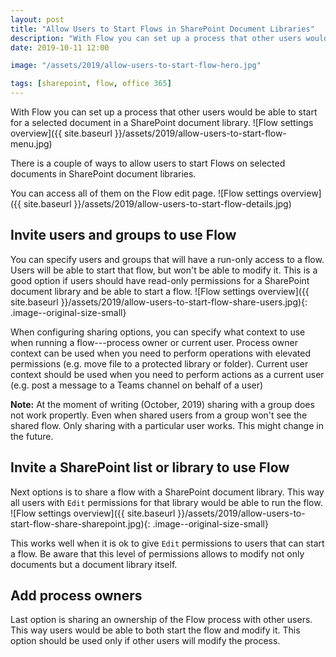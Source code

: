 ```yaml
---
layout: post
title: "Allow Users to Start Flows in SharePoint Document Libraries"
description: "With Flow you can set up a process that other users would be able to start for a selected document in a SharePoint document library. There is a couple of ways to allow users to start Flows on selected documents in SharePoint document libraries."
date: 2019-10-11 12:00

image: "/assets/2019/allow-users-to-start-flow-hero.jpg"

tags: [sharepoint, flow, office 365]
---
```


With Flow you can set up a process that other users would be able to start for a selected document in a SharePoint document library.
![Flow settings overview]({{ site.baseurl }}/assets/2019/allow-users-to-start-flow-menu.jpg)

There is a couple of ways to allow users to start Flows on selected documents in SharePoint document libraries.

You can access all of them on the Flow edit page.
![Flow settings overview]({{ site.baseurl }}/assets/2019/allow-users-to-start-flow-details.jpg)

## Invite users and groups to use Flow

You can specify users and groups that will have a run-only access to a flow. Users will be able to start that flow, but won't be able to modify it. This is a good option if users should have read-only permissions for a SharePoint document library and be able to start a flow.
![Flow settings overview]({{ site.baseurl }}/assets/2019/allow-users-to-start-flow-share-users.jpg){: .image--original-size-small}

 When configuring sharing options, you can specify what context to use when running a flow---process owner or current user. Process owner context can be used when you need to perform operations with elevated permissions (e.g. move file to a protected library or folder). Current user context should be used when you need to perform actions as a current user (e.g. post a message to a Teams channel on behalf of a user)

**Note:** At the moment of writing (October, 2019) sharing with a group does not work propertly. Even when shared users from a group won't see the shared flow. Only sharing with a particular user works. This might change in the future.

## Invite a SharePoint list or library to use Flow

Next options is to share a flow with a SharePoint document library. This way all users with `Edit` permissions for that library would be able to run the flow.
![Flow settings overview]({{ site.baseurl }}/assets/2019/allow-users-to-start-flow-share-sharepoint.jpg){: .image--original-size-small}

This works well when it is ok to give `Edit` permissions to users that can start a flow. Be aware that this level of permissions allows to modify not only documents but a document library itself.

## Add process owners

Last option is sharing an ownership of the Flow process with other users. This way users would be able to both start the flow and modify it. This option should be used only if other users will modify the process.

